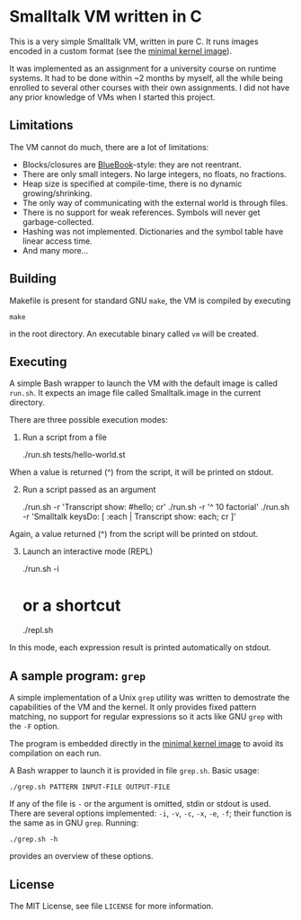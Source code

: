 Smalltalk VM written in C
=========================

This is a very simple Smalltalk VM, written in pure C. It runs images encoded in a custom format (see the [minimal kernel image](https://github.com/mib/smalltalk-vm-image)).

It was implemented as an assignment for a university course on runtime systems. It had to be done within ~2 months by myself, all the while being enrolled to several other courses with their own assignments. I did not have any prior knowledge of VMs when I started this project.


Limitations
-----------

The VM cannot do much, there are a lot of limitations:

*	Blocks/closures are [BlueBook](http://sdmeta.gforge.inria.fr/FreeBooks/BlueBook/)-style: they are not reentrant.
*	There are only small integers. No large integers, no floats, no fractions.
*	Heap size is specified at compile-time, there is no dynamic growing/shrinking.
*	The only way of communicating with the external world is through files.
*	There is no support for weak references. Symbols will never get garbage-collected.
*	Hashing was not implemented. Dictionaries and the symbol table have linear access time.
*	And many more…


Building
--------

Makefile is present for standard GNU `make`, the VM is compiled by executing

    make

in the root directory. An executable binary called `vm` will be created.


Executing
---------

A simple Bash wrapper to launch the VM with the default image is called `run.sh`. It expects an image file called Smalltalk.image in the current directory.

There are three possible execution modes:

1) Run a script from a file

    ./run.sh tests/hello-world.st

When a value is returned (^) from the script, it will be printed on stdout.

2) Run a script passed as an argument

    ./run.sh -r 'Transcript show: #hello; cr'
    ./run.sh -r '^ 10 factorial'
    ./run.sh -r 'Smalltalk keysDo: [ :each | Transcript show: each; cr ]'

Again, a value returned (^) from the script will be printed on stdout.

3) Launch an interactive mode (REPL)

    ./run.sh -i
    # or a shortcut
    ./repl.sh

In this mode, each expression result is printed automatically on stdout.


A sample program: `grep`
------------------------

A simple implementation of a Unix `grep` utility was written to demostrate the capabilities of the VM and the kernel. It only provides fixed pattern matching, no support for regular expressions so it acts like GNU `grep` with the `-F` option.

The program is embedded directly in the [minimal kernel image](https://github.com/mib/smalltalk-vm-image) to avoid its compilation on each run.

A Bash wrapper to launch it is provided in file `grep.sh`. Basic usage:

    ./grep.sh PATTERN INPUT-FILE OUTPUT-FILE

If any of the file is `-` or the argument is omitted, stdin or stdout is used. There are several options implemented: `-i`, `-v`, `-c`, `-x`, `-e`, `-f`; their function is the same as in GNU `grep`. Running:

    ./grep.sh -h

provides an overview of these options.


License
-------

The MIT License, see file `LICENSE` for more information.
